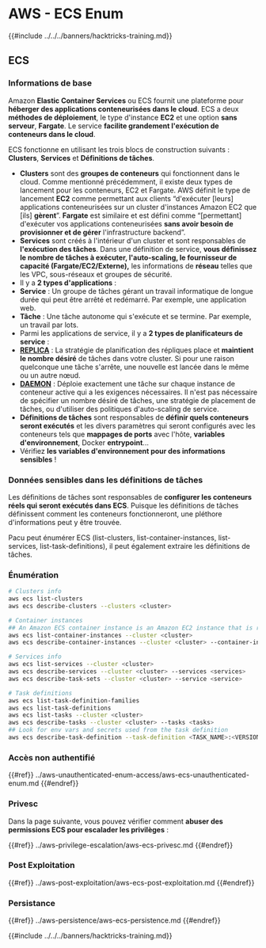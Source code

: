 # AWS - ECS Enum

{{#include ../../../banners/hacktricks-training.md}}

## ECS

### Informations de base

Amazon **Elastic Container Services** ou ECS fournit une plateforme pour **héberger des applications conteneurisées dans le cloud**. ECS a deux **méthodes de déploiement**, le type d'instance **EC2** et une option **sans serveur**, **Fargate**. Le service **facilite grandement l'exécution de conteneurs dans le cloud**.

ECS fonctionne en utilisant les trois blocs de construction suivants : **Clusters**, **Services** et **Définitions de tâches**.

- **Clusters** sont des **groupes de conteneurs** qui fonctionnent dans le cloud. Comme mentionné précédemment, il existe deux types de lancement pour les conteneurs, EC2 et Fargate. AWS définit le type de lancement **EC2** comme permettant aux clients “d'exécuter \[leurs] applications conteneurisées sur un cluster d'instances Amazon EC2 que \[ils] **gèrent**”. **Fargate** est similaire et est défini comme “\[permettant] d'exécuter vos applications conteneurisées **sans avoir besoin de provisionner et de gérer** l'infrastructure backend”.
- **Services** sont créés à l'intérieur d'un cluster et sont responsables de **l'exécution des tâches**. Dans une définition de service, **vous définissez le nombre de tâches à exécuter, l'auto-scaling, le fournisseur de capacité (Fargate/EC2/Externe),** les informations de **réseau** telles que les VPC, sous-réseaux et groupes de sécurité.
- Il y a **2 types d'applications** :
- **Service** : Un groupe de tâches gérant un travail informatique de longue durée qui peut être arrêté et redémarré. Par exemple, une application web.
- **Tâche** : Une tâche autonome qui s'exécute et se termine. Par exemple, un travail par lots.
- Parmi les applications de service, il y a **2 types de planificateurs de service** :
- [**REPLICA**](https://docs.aws.amazon.com/AmazonECS/latest/developerguide/ecs_services.html) : La stratégie de planification des répliques place et **maintient le nombre désiré** de tâches dans votre cluster. Si pour une raison quelconque une tâche s'arrête, une nouvelle est lancée dans le même ou un autre nœud.
- [**DAEMON**](https://docs.aws.amazon.com/AmazonECS/latest/developerguide/ecs_services.html) : Déploie exactement une tâche sur chaque instance de conteneur active qui a les exigences nécessaires. Il n'est pas nécessaire de spécifier un nombre désiré de tâches, une stratégie de placement de tâches, ou d'utiliser des politiques d'auto-scaling de service.
- **Définitions de tâches** sont responsables de **définir quels conteneurs seront exécutés** et les divers paramètres qui seront configurés avec les conteneurs tels que **mappages de ports** avec l'hôte, **variables d'environnement**, Docker **entrypoint**...
- Vérifiez **les variables d'environnement pour des informations sensibles** !

### Données sensibles dans les définitions de tâches

Les définitions de tâches sont responsables de **configurer les conteneurs réels qui seront exécutés dans ECS**. Puisque les définitions de tâches définissent comment les conteneurs fonctionneront, une pléthore d'informations peut y être trouvée.

Pacu peut énumérer ECS (list-clusters, list-container-instances, list-services, list-task-definitions), il peut également extraire les définitions de tâches.

### Énumération
```bash
# Clusters info
aws ecs list-clusters
aws ecs describe-clusters --clusters <cluster>

# Container instances
## An Amazon ECS container instance is an Amazon EC2 instance that is running the Amazon ECS container agent and has been registered into an Amazon ECS cluster.
aws ecs list-container-instances --cluster <cluster>
aws ecs describe-container-instances --cluster <cluster> --container-instances <container_instance_arn>

# Services info
aws ecs list-services --cluster <cluster>
aws ecs describe-services --cluster <cluster> --services <services>
aws ecs describe-task-sets --cluster <cluster> --service <service>

# Task definitions
aws ecs list-task-definition-families
aws ecs list-task-definitions
aws ecs list-tasks --cluster <cluster>
aws ecs describe-tasks --cluster <cluster> --tasks <tasks>
## Look for env vars and secrets used from the task definition
aws ecs describe-task-definition --task-definition <TASK_NAME>:<VERSION>
```
### Accès non authentifié

{{#ref}}
../aws-unauthenticated-enum-access/aws-ecs-unauthenticated-enum.md
{{#endref}}

### Privesc

Dans la page suivante, vous pouvez vérifier comment **abuser des permissions ECS pour escalader les privilèges** :

{{#ref}}
../aws-privilege-escalation/aws-ecs-privesc.md
{{#endref}}

### Post Exploitation

{{#ref}}
../aws-post-exploitation/aws-ecs-post-exploitation.md
{{#endref}}

### Persistance

{{#ref}}
../aws-persistence/aws-ecs-persistence.md
{{#endref}}

{{#include ../../../banners/hacktricks-training.md}}
